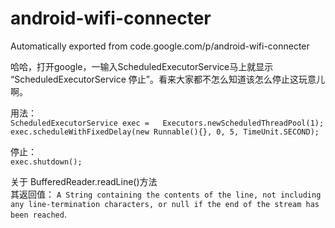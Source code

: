 # android-wifi-connecter
Automatically exported from code.google.com/p/android-wifi-connecter

哈哈，打开google，一输入ScheduledExecutorService马上就显示 “ScheduledExecutorService 停止”。看来大家都不怎么知道该怎么停止这玩意儿啊。</br>

用法：</br>
`ScheduledExecutorService exec =   Executors.newScheduledThreadPool(1); 
        exec.scheduleWithFixedDelay(new Runnable(){}, 0, 5, TimeUnit.SECOND);` </br>

停止：</br>
`exec.shutdown();` </br>


关于 BufferedReader.readLine()方法 </br>
其返回值：
`A String containing the contents of the line, not including any line-termination characters, or null if the end of the stream has been reached`.
